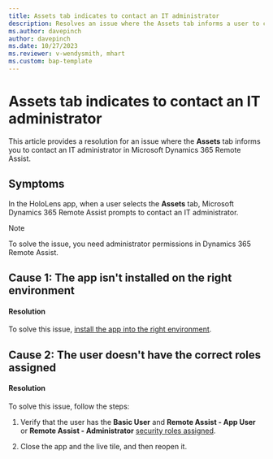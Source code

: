 ```yaml
---
title: Assets tab indicates to contact an IT administrator
description: Resolves an issue where the Assets tab informs a user to contact an IT administrator in Microsoft Dynamics 365 Remote Assist.
ms.author: davepinch
author: davepinch
ms.date: 10/27/2023
ms.reviewer: v-wendysmith, mhart
ms.custom: bap-template
---
```

# Assets tab indicates to contact an IT administrator

This article provides a resolution for an issue where the **Assets** tab informs you to contact an IT administrator in Microsoft Dynamics 365 Remote Assist.

## Symptoms

In the HoloLens app, when a user selects the **Assets** tab, Microsoft Dynamics 365 Remote Assist prompts to contact an IT administrator.

> [!NOTE]
> To solve the issue, you need administrator permissions in Dynamics 365 Remote Assist.

## Cause 1: The app isn't installed on the right environment

#### Resolution

To solve this issue, [install the app into the right environment](/dynamics365/mixed-reality/remote-assist/ra-webapp-install#install-the-dynamics-365-remote-assist-model-driven-app).

## Cause 2: The user doesn't have the correct roles assigned

#### Resolution

To solve this issue, follow the steps:

1. Verify that the user has the **Basic User** and **Remote Assist - App User** or **Remote Assist - Administrator** [security roles assigned](/dynamics365/mixed-reality/remote-assist/asset-capture-add-users#assign-dynamics-365-security-roles).

1. Close the app and the live tile, and then reopen it.
